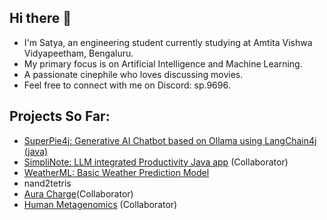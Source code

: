 ## Hi there 👋
- I'm Satya, an engineering student currently studying at Amtita Vishwa Vidyapeetham, Bengaluru.
- My primary focus is on Artificial Intelligence and Machine Learning.
- A passionate cinephile who loves discussing movies.
- Feel free to connect with me on Discord: sp.9696.

## Projects So Far:
- [SuperPie4j: Generative AI Chatbot based on Ollama using LangChain4j (java)](https://github.com/CodeLanderV/SuperPie4j)
- [SimpliNote: LLM integrated Productivity Java app](https://github.com/CodeLanderV/SimpliNote) (Collaborator)
- [WeatherML: Basic Weather Prediction Model](https://github.com/CodeLanderV/WeatherML)
- nand2tetris
- [Aura Charge](https://github.com/Ekansh-K/IEE_End_Sem_AuraCharger)(Collaborator)
- [Human Metagenomics](https://github.com/Ekansh-K/Human_Metagenomics_IBD_Project/tree/Satya's-Branch/dataset) (Collaborator)
